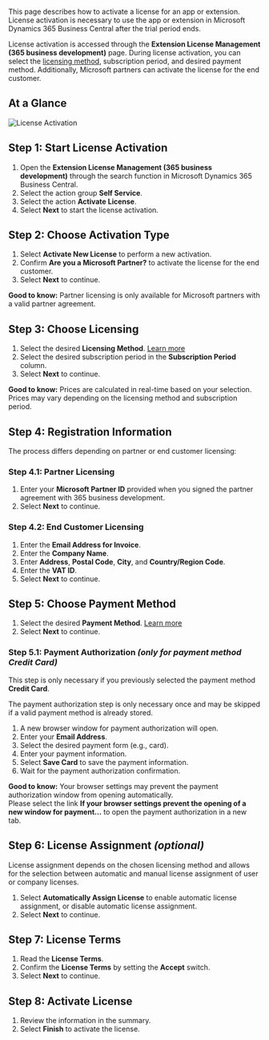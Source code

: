 This page describes how to activate a license for an app or extension. License activation is necessary to use the app or extension in Microsoft Dynamics 365 Business Central after the trial period ends.

License activation is accessed through the **Extension License Management (365 business development)** page. During license activation, you can select the [licensing method](../license-methods/), subscription period, and desired payment method. Additionally, Microsoft partners can activate the license for the end customer.

## At a Glance

![License Activation](/assets/images/licensing/a6010fc6-0a9e-4b33-88cf-d833aac21077.gif)

## Step 1: Start License Activation

1. Open the **Extension License Management (365 business development)** through the search function in Microsoft Dynamics 365 Business Central.
2. Select the action group **Self Service**.
3. Select the action **Activate License**.
4. Select **Next** to start the license activation.

## Step 2: Choose Activation Type

1. Select **Activate New License** to perform a new activation.
2. Confirm **Are you a Microsoft Partner?** to activate the license for the end customer.
3. Select **Next** to continue.

<div class="alert alert-notice">
    <i class="fa-solid fa-notes"></i> <strong>Good to know:</strong> Partner licensing is only available for Microsoft partners with a valid partner agreement.
</div>

## Step 3: Choose Licensing

1. Select the desired **Licensing Method**.
   [Learn more](../license-methods/)
2. Select the desired subscription period in the **Subscription Period** column.
3. Select **Next** to continue.

<div class="alert alert-notice">
    <i class="fa-solid fa-notes"></i> <strong>Good to know:</strong> Prices are calculated in real-time based on your selection. Prices may vary depending on the licensing method and subscription period.
</div>

## Step 4: Registration Information

The process differs depending on partner or end customer licensing:

### Step 4.1: Partner Licensing

1. Enter your **Microsoft Partner ID** provided when you signed the partner agreement with 365 business development.
2. Select **Next** to continue.

### Step 4.2: End Customer Licensing

1. Enter the **Email Address for Invoice**.
2. Enter the **Company Name**.
3. Enter **Address**, **Postal Code**, **City**, and **Country/Region Code**.
4. Enter the **VAT ID**.
5. Select **Next** to continue.

## Step 5: Choose Payment Method

1. Select the desired **Payment Method**.
   [Learn more](../invoicing/payment/)
2. Select **Next** to continue.

### Step 5.1: Payment Authorization _(only for payment method **Credit Card**)_

This step is only necessary if you previously selected the payment method **Credit Card**.

<div class="alert alert-info">
    <i class="fa-solid fa-lightbulb"></i> The payment authorization step is only necessary once and may be skipped if a valid payment method is already stored.
</div>

1. A new browser window for payment authorization will open.
2. Enter your **Email Address**.
3. Select the desired payment form (e.g., card).
4. Enter your payment information.
5. Select **Save Card** to save the payment information.
6. Wait for the payment authorization confirmation.

<div class="alert alert-notice">
    <i class="fa-solid fa-notes"></i> <strong>Good to know:</strong> Your browser settings may prevent the payment authorization window from opening automatically.<br>
    Please select the link <strong>If your browser settings prevent the opening of a new window for payment...</strong> to open the payment authorization in a new tab.
</div>

## Step 6: License Assignment _(optional)_

License assignment depends on the chosen licensing method and allows for the selection between automatic and manual license assignment of user or company licenses.

1. Select **Automatically Assign License** to enable automatic license assignment, or disable automatic license assignment.
2. Select **Next** to continue.

## Step 7: License Terms

1. Read the **License Terms**.
2. Confirm the **License Terms** by setting the **Accept** switch.
3. Select **Next** to continue.

## Step 8: Activate License

1. Review the information in the summary.
2. Select **Finish** to activate the license.